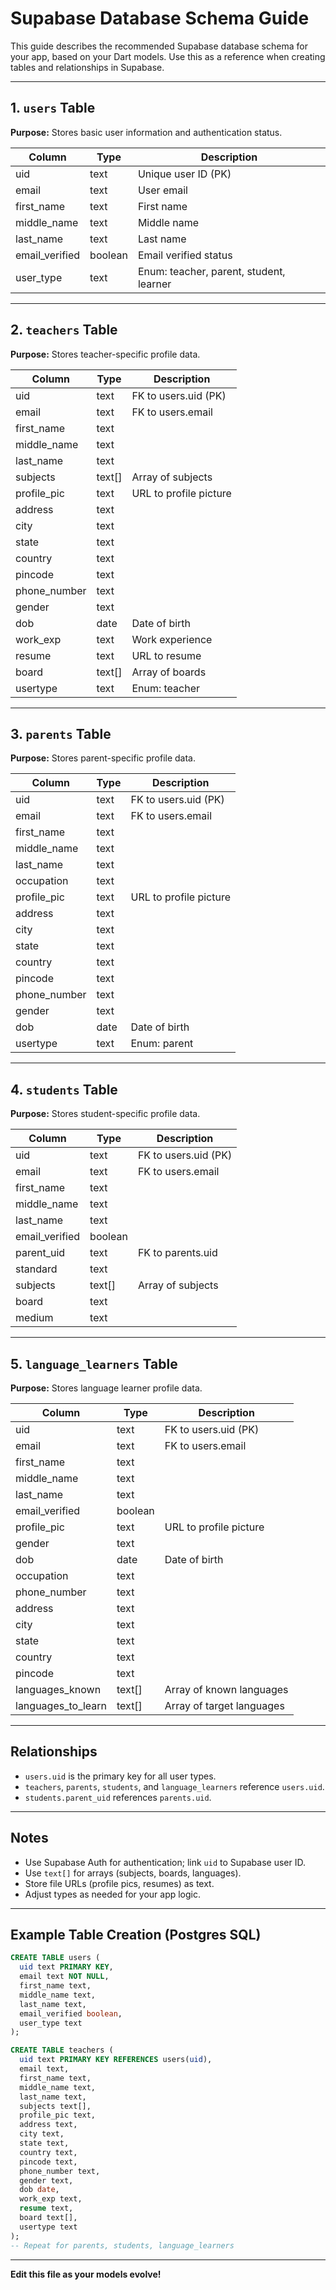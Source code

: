 # Supabase Database Schema Guide

This guide describes the recommended Supabase database schema for your app, based on your Dart models. Use this as a reference when creating tables and relationships in Supabase.

---

## 1. `users` Table
**Purpose:** Stores basic user information and authentication status.

| Column         | Type      | Description                |
|---------------|-----------|----------------------------|
| uid           | text      | Unique user ID (PK)        |
| email         | text      | User email                 |
| first_name    | text      | First name                 |
| middle_name   | text      | Middle name                |
| last_name     | text      | Last name                  |
| email_verified| boolean   | Email verified status      |
| user_type     | text      | Enum: teacher, parent, student, learner |

---

## 2. `teachers` Table
**Purpose:** Stores teacher-specific profile data.

| Column      | Type      | Description                |
|-------------|-----------|----------------------------|
| uid         | text      | FK to users.uid (PK)       |
| email       | text      | FK to users.email          |
| first_name  | text      |                            |
| middle_name | text      |                            |
| last_name   | text      |                            |
| subjects    | text[]    | Array of subjects          |
| profile_pic | text      | URL to profile picture     |
| address     | text      |                            |
| city        | text      |                            |
| state       | text      |                            |
| country     | text      |                            |
| pincode     | text      |                            |
| phone_number| text      |                            |
| gender      | text      |                            |
| dob         | date      | Date of birth              |
| work_exp    | text      | Work experience            |
| resume      | text      | URL to resume              |
| board       | text[]    | Array of boards            |
| usertype    | text      | Enum: teacher              |

---

## 3. `parents` Table
**Purpose:** Stores parent-specific profile data.

| Column      | Type      | Description                |
|-------------|-----------|----------------------------|
| uid         | text      | FK to users.uid (PK)       |
| email       | text      | FK to users.email          |
| first_name  | text      |                            |
| middle_name | text      |                            |
| last_name   | text      |                            |
| occupation  | text      |                            |
| profile_pic | text      | URL to profile picture     |
| address     | text      |                            |
| city        | text      |                            |
| state       | text      |                            |
| country     | text      |                            |
| pincode     | text      |                            |
| phone_number| text      |                            |
| gender      | text      |                            |
| dob         | date      | Date of birth              |
| usertype    | text      | Enum: parent               |

---

## 4. `students` Table
**Purpose:** Stores student-specific profile data.

| Column      | Type      | Description                |
|-------------|-----------|----------------------------|
| uid         | text      | FK to users.uid (PK)       |
| email       | text      | FK to users.email          |
| first_name  | text      |                            |
| middle_name | text      |                            |
| last_name   | text      |                            |
| email_verified| boolean |                            |
| parent_uid  | text      | FK to parents.uid          |
| standard    | text      |                            |
| subjects    | text[]    | Array of subjects          |
| board       | text      |                            |
| medium      | text      |                            |

---

## 5. `language_learners` Table
**Purpose:** Stores language learner profile data.

| Column           | Type      | Description                |
|------------------|-----------|----------------------------|
| uid              | text      | FK to users.uid (PK)       |
| email            | text      | FK to users.email          |
| first_name       | text      |                            |
| middle_name      | text      |                            |
| last_name        | text      |                            |
| email_verified   | boolean   |                            |
| profile_pic      | text      | URL to profile picture     |
| gender           | text      |                            |
| dob              | date      | Date of birth              |
| occupation       | text      |                            |
| phone_number     | text      |                            |
| address          | text      |                            |
| city             | text      |                            |
| state            | text      |                            |
| country          | text      |                            |
| pincode          | text      |                            |
| languages_known  | text[]    | Array of known languages   |
| languages_to_learn| text[]   | Array of target languages  |

---

## Relationships
- `users.uid` is the primary key for all user types.
- `teachers`, `parents`, `students`, and `language_learners` reference `users.uid`.
- `students.parent_uid` references `parents.uid`.

---

## Notes
- Use Supabase Auth for authentication; link `uid` to Supabase user ID.
- Use `text[]` for arrays (subjects, boards, languages).
- Store file URLs (profile pics, resumes) as text.
- Adjust types as needed for your app logic.

---

## Example Table Creation (Postgres SQL)
```sql
CREATE TABLE users (
  uid text PRIMARY KEY,
  email text NOT NULL,
  first_name text,
  middle_name text,
  last_name text,
  email_verified boolean,
  user_type text
);

CREATE TABLE teachers (
  uid text PRIMARY KEY REFERENCES users(uid),
  email text,
  first_name text,
  middle_name text,
  last_name text,
  subjects text[],
  profile_pic text,
  address text,
  city text,
  state text,
  country text,
  pincode text,
  phone_number text,
  gender text,
  dob date,
  work_exp text,
  resume text,
  board text[],
  usertype text
);
-- Repeat for parents, students, language_learners
```

---

**Edit this file as your models evolve!**
